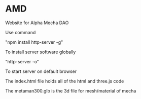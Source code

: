 # AMD
Website for Alpha Mecha DAO


Use command

"npm install http-server -g"

To install server software globally

"http-server -o"

To start server on default browser


The index.html file holds all of the html and three.js code

  
The metaman300.glb is the 3d file for mesh/material of mecha
